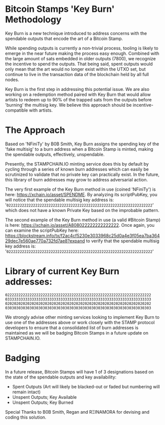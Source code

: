 
# Bitcoin Stamps 'Key Burn' Methodology #

Key Burn is a new technique introduced to address concerns with the spendable outputs that encode the art of a Bitcoin Stamp.

While spending outputs is currently a non-trivial process, tooling is likely to emerge in the near future making the process easy enough. Combined with the large amount of sats embedded in older outputs (7800), we recognize the incentive to spend the outputs. That being said, spent outputs would only mean that the art would no longer exist within the UTXO set, but continue to live in the transaction data of the blockchain held by all full nodes.

Key Burn is the first step in addressing this potential issue. We are also working on a redemption method paired with Key Burn that would allow artists to redeem up to 90% of the trapped sats from the outputs before 'burning' the multisig key. We believe this approach should be incentive-compatible with artists.

# The Approach #

Based on 'NFiniTy' by B0B Smith, Key Burn assigns the spending key of the 'fake multisig' to a burn address when a Bitcoin Stamp is minted, making the spendable outputs, effectively, unspendable.

Presently, the STAMPCHAIN.IO minting service does this by default by cycling through a series of known burn addresses which can easily be scrutinized to validate that no private key can practically exist. In the future, this library of burn addresses may grow to address adversarial action.

The very first example of the Key Burn method in use (coined 'NFiniTy') is here: https://xchain.io/asset/SPENDME. By analyzing its scriptPubKey, you will notice that the spendable multisig key address is: '<code>022222222222222222222222222222222222222222222222222222222222222222</code>' which does not have a known Private Key based on the improbable pattern.

The second example of the Key Burn method in use (a valid #Bitcoin Stamp) is here: https://xchain.io/asset/A808022222222222222. Once again, you can examine the scriptPubKey here: https://blockstream.info/tx/f2ac4cf5230e3033968c25d0a4e3f05ea7ba36429dec7e560ae770a732fd7ae8?expand to verify that the spendable multisig key address is: '<code>022222222222222222222222222222222222222222222222222222222222222222</code>'

# Library of current Key Burn addresses: #

<code>022222222222222222222222222222222222222222222222222222222222222222</code>
<code>033333333333333333333333333333333333333333333333333333333333333333</code>
<code>020202020202020202020202020202020202020202020202020202020202020202</code>
<code>030303030303030303030303030303030303030303030303030303030303030303</code>

We strongly advise other minting services looking to implement Key Burn to use one of the addresses above or work closely with the STAMP protocol developers to ensure that a consolidated list of burn addresses is maintained as we will be badging Bitcoin Stamps in a future update on STAMPCHAIN.IO.

# Badging #

In a future release, Bitcoin Stamps will have 1 of 3 designations based on the state of the spendable outputs and key availability:

* Spent Outputs (Art will likely be blacked-out or faded but numbering will remain intact)
* Unspent Outputs; Key Available
* Unspent Outputs; Key Burned

Special Thanks to B0B Smith, Regan and RΞINAMORA for devising and coding this solution.
